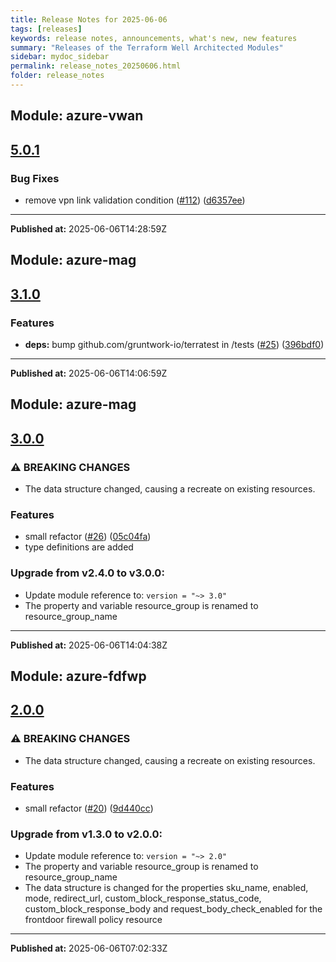 ```yaml
---
title: Release Notes for 2025-06-06
tags: [releases]
keywords: release notes, announcements, what's new, new features
summary: "Releases of the Terraform Well Architected Modules"
sidebar: mydoc_sidebar
permalink: release_notes_20250606.html
folder: release_notes
---
```


## Module: azure-vwan
## [5.0.1](https://github.com/CloudNationHQ/terraform-azure-vwan/releases/tag/v5.0.1)


### Bug Fixes

* remove vpn link validation condition ([#112](https://github.com/CloudNationHQ/terraform-azure-vwan/issues/112)) ([d6357ee](https://github.com/CloudNationHQ/terraform-azure-vwan/commit/d6357ee9116bd94ec8117db81caa606dc2593ffd))

---

**Published at:** 2025-06-06T14:28:59Z

## Module: azure-mag
## [3.1.0](https://github.com/CloudNationHQ/terraform-azure-mag/releases/tag/v3.1.0)


### Features

* **deps:** bump github.com/gruntwork-io/terratest in /tests ([#25](https://github.com/CloudNationHQ/terraform-azure-mag/issues/25)) ([396bdf0](https://github.com/CloudNationHQ/terraform-azure-mag/commit/396bdf06658434737ebaee5597399a95f08be4b6))

---

**Published at:** 2025-06-06T14:06:59Z

## Module: azure-mag
## [3.0.0](https://github.com/CloudNationHQ/terraform-azure-mag/releases/tag/v3.0.0)


### ⚠ BREAKING CHANGES

* The data structure changed, causing a recreate on existing resources.

### Features

* small refactor ([#26](https://github.com/CloudNationHQ/terraform-azure-mag/issues/26)) ([05c04fa](https://github.com/CloudNationHQ/terraform-azure-mag/commit/05c04fae4bd48fe8f0121192e087147fa142c16b))
* type definitions are added

### Upgrade from v2.4.0 to v3.0.0:

- Update module reference to: `version = "~> 3.0"`
- The property and variable resource_group is renamed to resource_group_name

---

**Published at:** 2025-06-06T14:04:38Z

## Module: azure-fdfwp
## [2.0.0](https://github.com/CloudNationHQ/terraform-azure-fdfwp/releases/tag/v2.0.0)


### ⚠ BREAKING CHANGES

* The data structure changed, causing a recreate on existing resources.

### Features

* small refactor ([#20](https://github.com/CloudNationHQ/terraform-azure-fdfwp/issues/20)) ([9d440cc](https://github.com/CloudNationHQ/terraform-azure-fdfwp/commit/9d440cca5c5ededfbd15f7afb4a4ba5854a5e4f5))

### Upgrade from v1.3.0 to v2.0.0:

- Update module reference to: `version = "~> 2.0"`
- The property and variable resource_group is renamed to resource_group_name
- The data structure is changed for the properties sku_name, enabled, mode, redirect_url, custom_block_response_status_code, custom_block_response_body and request_body_check_enabled for the frontdoor firewall policy resource

---

**Published at:** 2025-06-06T07:02:33Z

